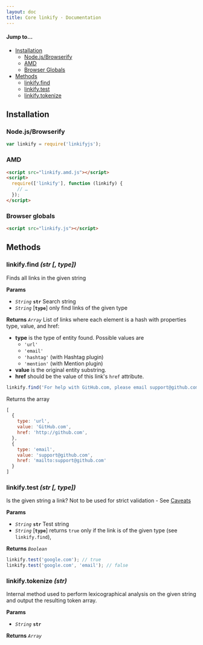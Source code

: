 ```yaml
---
layout: doc
title: Core linkify · Documentation
---
```


#### Jump to…

* [Installation](#installation)
  * [Node.js/Browserify](#nodejsbrowserify)
  * [AMD](#amd)
  * [Browser Globals](#browser-globals)
* [Methods](#methods)
  * [linkify.find](#linkifyfind-str--type)
  * [linkify.test](#linkifytest-str--type)
  * [linkify.tokenize](#linkifytokenize-str)

## Installation

### Node.js/Browserify

```js
var linkify = require('linkifyjs');
```

### AMD

```html
<script src="linkify.amd.js"></script>
<script>
  require(['linkify'], function (linkify) {
    // …
  });
</script>
```

### Browser globals
```html
<script src="linkify.js"></script>
```

## Methods

### linkify.find _(str [, type])_

Finds all links in the given string

**Params**

* _`String`_ **`str`** Search string
* _`String`_ [**`type`**] only find links of the given type

**Returns** _`Array`_ List of links where each element is a hash with properties type, value, and href:

* **type** is the type of entity found. Possible values are
  - `'url'`
  - `'email'`
  - `'hashtag'` (with Hashtag plugin)
  - `'mention'` (with Mention plugin)
* **value** is the original entity substring.
* **href** should be the value of this link's `href` attribute.

```js
linkify.find('For help with GitHub.com, please email support@github.com');
```

Returns the array

```js
[
  {
    type: 'url',
    value: 'GitHub.com',
    href: 'http://github.com',
  },
  {
    type: 'email',
    value: 'support@github.com',
    href: 'mailto:support@github.com'
  }
]
```

### linkify.test _(str [, type])_

Is the given string a link? Not to be used for strict validation - See [Caveats](caveats.html)

**Params**

* _`String`_ **`str`** Test string
* _`String`_ [**`type`**] returns `true` only if the link is of the given type (see `linkify.find`),

**Returns** _`Boolean`_

```js
linkify.test('google.com'); // true
linkify.test('google.com', 'email'); // false
```

### linkify.tokenize _(str)_

Internal method used to perform lexicographical analysis on the given string and output the resulting token array.

**Params**

* _`String`_ **`str`**

**Returns** _`Array`_

